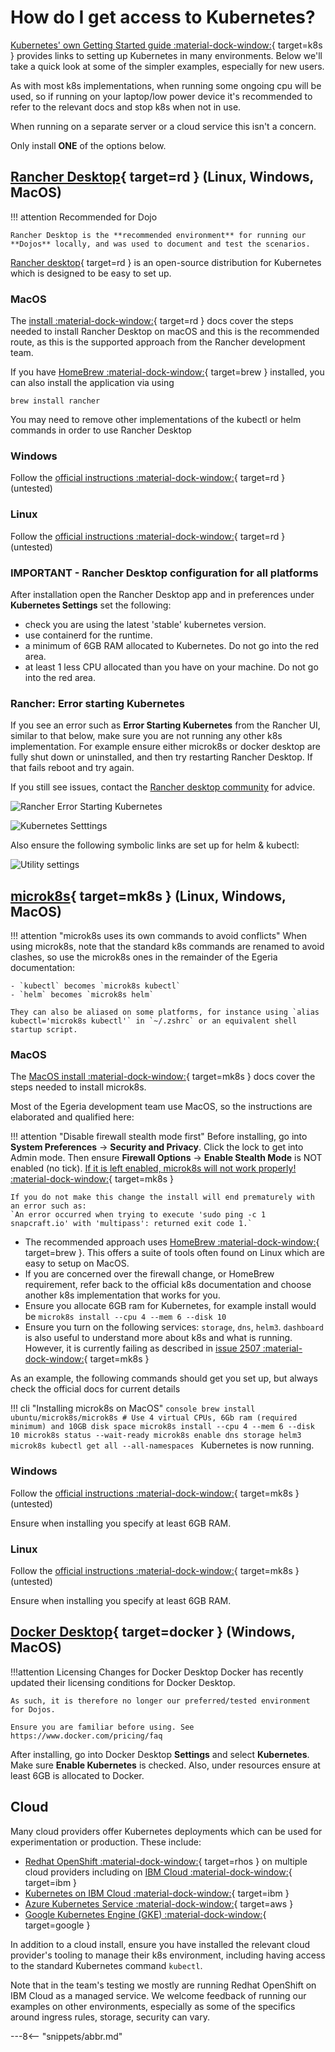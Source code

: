 <!-- SPDX-License-Identifier: CC-BY-4.0 -->
<!-- Copyright Contributors to the ODPi Egeria project 2022. -->

# How do I get access to Kubernetes?

[Kubernetes' own Getting Started guide :material-dock-window:](https://kubernetes.io/docs/setup/){ target=k8s } provides links to setting up Kubernetes in many environments. Below we'll take a quick look at some of the simpler examples, especially for new users.

As with most k8s implementations, when running some ongoing cpu will be used, so if running on your laptop/low power device it's recommended to refer to the relevant docs and stop k8s when not in use.

When running on a separate server or a cloud service this isn't a concern.

Only install **ONE** of the options below.

## [Rancher Desktop](https://rancherdesktop.io){ target=rd } (Linux, Windows, MacOS)

!!! attention Recommended for Dojo

    Rancher Desktop is the **recommended environment** for running our **Dojos** locally, and was used to document and test the scenarios.


[Rancher desktop](https://rancherdesktop.io){ target=rd } is an open-source distribution for Kubernetes which is designed to be easy to set up. 

### MacOS

The [install :material-dock-window:](https://docs.rancherdesktop.io/installation){ target=rd } docs cover the steps needed to install Rancher Desktop on macOS and this
is the recommended route, as this is the supported approach from the Rancher development team.

If you have [HomeBrew :material-dock-window:](https://docs.brew.sh/Installation){ target=brew } installed, you can also install the application via  using
```console
brew install rancher
```

You may need to remove other implementations of the kubectl or helm commands in order to use Rancher Desktop
### Windows

Follow the [official instructions :material-dock-window:](https://docs.rancherdesktop.io/installation){ target=rd } (untested)


### Linux

Follow the [official instructions :material-dock-window:](https://docs.rancherdesktop.io/installation){ target=rd } (untested)

### IMPORTANT - Rancher Desktop configuration for all platforms

After installation open the Rancher Desktop app and in preferences under **Kubernetes Settings** set the following:
  - check you are using the latest 'stable' kubernetes version.
  - use containerd for the runtime.
  - a minimum of 6GB RAM allocated to Kubernetes. Do not go into the red area.
  - at least 1 less CPU allocated than you have on your machine. Do not go into the red area.

### Rancher: Error starting Kubernetes

If you see an error such as 
**Error Starting Kubernetes** from the Rancher UI, similar to that below, make sure you are not running any other k8s implementation. For example ensure either microk8s or docker desktop are fully shut down or uninstalled, and then try restarting Rancher Desktop. If that fails reboot and try again.

If you still see issues, contact the [Rancher desktop community](https://github.com/rancher-sandbox/rancher-desktop) for advice.

![Rancher Error Starting Kubernetes](rancher-starterror.png)

![Kubernetes Setttings](rancherprefs.png)

Also ensure the following symbolic links are set up for helm & kubectl:

![Utility settings](rancherutils.png)


## [microk8s](https://microk8s.io){ target=mk8s } (Linux, Windows, MacOS)

!!! attention "microk8s uses its own commands to avoid conflicts"
    When using microk8s, note that the standard k8s commands are renamed to avoid clashes, so use the microk8s ones in the remainder of the Egeria documentation:

    - `kubectl` becomes `microk8s kubectl`
    - `helm` becomes `microk8s helm`

    They can also be aliased on some platforms, for instance using `alias kubectl='microk8s kubectl'` in `~/.zshrc` or an equivalent shell startup script.

### MacOS

The [MacOS install :material-dock-window:](https://microk8s.io/#tab-three__content){ target=mk8s } docs cover the steps needed to install microk8s.

Most of the Egeria development team use MacOS, so the instructions are elaborated and qualified here:

!!! attention "Disable firewall stealth mode first"
    Before installing, go into **System Preferences** -> **Security and Privacy**. Click the lock to get into Admin mode. Then ensure **Firewall Options** -> **Enable Stealth Mode** is NOT enabled (no tick). [If it is left enabled, microk8s will not work properly! :material-dock-window:](https://github.com/ubuntu/microk8s/issues/2509){ target=mk8s }

    If you do not make this change the install will end prematurely with an error such as:
    `An error occurred when trying to execute 'sudo ping -c 1 snapcraft.io' with 'multipass': returned exit code 1.`

- The recommended approach uses [HomeBrew :material-dock-window:](https://docs.brew.sh/Installation){ target=brew }. This offers a suite of tools often found on Linux which are easy to setup on MacOS.
- If you are concerned over the firewall change, or HomeBrew requirement, refer back to the official k8s documentation and choose another k8s implementation that works for you.
- Ensure you allocate 6GB ram for Kubernetes, for example install would be `microk8s install --cpu 4 --mem 6 --disk 10`
- Ensure you turn on the following services: `storage`, `dns`, `helm3`. `dashboard` is also useful to understand more about k8s and what is running. However, it is currently failing as described in [issue 2507 :material-dock-window:](https://github.com/ubuntu/microk8s/issues/2507){ target=mk8s }

As an example, the following commands should get you set up, but always check the official docs for current details

!!! cli "Installing microk8s on MacOS"
    ```console
    brew install ubuntu/microk8s/microk8s
    # Use 4 virtual CPUs, 6Gb ram (required minimum) and 10GB disk space
    microk8s install --cpu 4 --mem 6 --disk 10
    microk8s status --wait-ready
    microk8s enable dns storage helm3
    microk8s kubectl get all --all-namespaces
    ```
    Kubernetes is now running.

### Windows

Follow the [official instructions :material-dock-window:](https://microk8s.io/#tab-two__content){ target=mk8s } (untested)

Ensure when installing you specify at least 6GB RAM.

### Linux

Follow the [official instructions :material-dock-window:](https://microk8s.io/#tab-one__content){ target=mk8s } (untested)

Ensure when installing you specify at least 6GB RAM.

## [Docker Desktop](https://www.docker.com/products/docker-desktop){ target=docker } (Windows, MacOS)

!!!attention Licensing Changes for Docker Desktop
    Docker has recently updated their licensing conditions for Docker Desktop.

    As such, it is therefore no longer our preferred/tested environment for Dojos.

    Ensure you are familiar before using. See https://www.docker.com/pricing/faq 

After installing, go into Docker Desktop **Settings** and select **Kubernetes**. Make sure **Enable Kubernetes** is checked. Also, under resources ensure at least 6GB is allocated to Docker.

## Cloud

Many cloud providers offer Kubernetes deployments which can be used for experimentation or production. These include:

- [Redhat OpenShift :material-dock-window:](https://www.redhat.com/en/technologies/cloud-computing/openshift/try-it){ target=rhos } on multiple cloud providers including on [IBM Cloud :material-dock-window:](https://www.ibm.com/uk-en/cloud/openshift){ target=ibm }
- [Kubernetes on IBM Cloud :material-dock-window:](https://www.ibm.com/cloud/kubernetes-service?p1=Search&p4=43700058232060428&p5=e&gclid=*&gclsrc=aw.ds){ target=ibm }
- [Azure Kubernetes Service :material-dock-window:](https://azure.microsoft.com/en-us/services/kubernetes-service/){ target=aws }
- [Google Kubernetes Engine (GKE) :material-dock-window:](https://cloud.google.com/kubernetes-engine){ target=google }

In addition to a cloud install, ensure you have installed the relevant cloud provider's tooling to manage their k8s environment, including having access to the standard Kubernetes command `kubectl`.

Note that in the team's testing we mostly are running Redhat OpenShift on IBM Cloud as a managed service. We welcome feedback of running our examples on other environments, especially as some of the specifics around ingress rules, storage, security can vary.


---8<-- "snippets/abbr.md"
